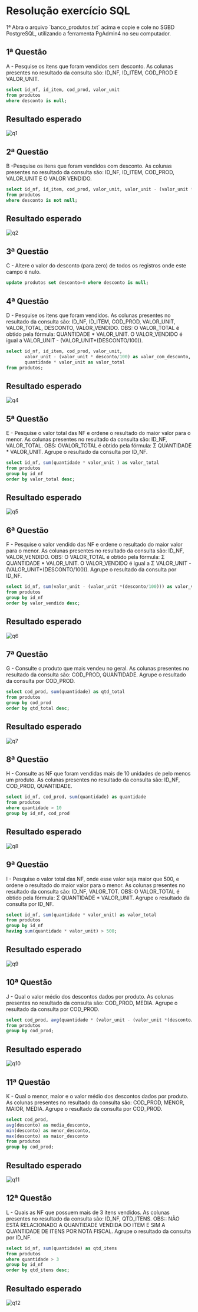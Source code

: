 
# Resolução exercício SQL

1ª Abra o arquivo ´banco_produtos.txt´ acima e copie e cole no SGBD
PostgreSQL, utilizando a ferramenta PgAdmin4 no seu computador.


## 1ª Questão
A - Pesquise os itens que foram vendidos sem desconto. As colunas presentes no resultado da
consulta são: ID_NF, ID_ITEM, COD_PROD E VALOR_UNIT.

```sql
select id_nf, id_item, cod_prod, valor_unit 
from produtos
where desconto is null;
```
## Resultado esperado

![q1](https://user-images.githubusercontent.com/6910054/204104098-b7cdae85-ee7c-46bf-976e-43c848686e35.PNG)

## 2ª Questão
B -Pesquise os itens que foram vendidos com desconto. As colunas presentes no resultado da
consulta são: ID_NF, ID_ITEM, COD_PROD, VALOR_UNIT E O VALOR VENDIDO.

```sql
select id_nf, id_item, cod_prod, valor_unit, valor_unit - (valor_unit * desconto/100) as valor_vendido
from produtos
where desconto is not null;
```
## Resultado esperado

![q2](https://user-images.githubusercontent.com/6910054/204104683-b2db8d82-81f6-4376-a028-1f9ce0513edb.PNG)

## 3ª Questão
C - Altere o valor do desconto (para zero) de todos os registros onde este campo é nulo.

```sql
update produtos set desconto=0 where desconto is null;
```

## 4ª Questão
D - Pesquise os itens que foram vendidos. As colunas presentes no resultado da consulta
são: ID_NF, ID_ITEM, COD_PROD, VALOR_UNIT, VALOR_TOTAL, DESCONTO, VALOR_VENDIDO. 
OBS: O VALOR_TOTAL é obtido pela fórmula: QUANTIDADE * VALOR_UNIT.
O VALOR_VENDIDO é igual a VALOR_UNIT - (VALOR_UNIT*(DESCONTO/100)).

```sql
select id_nf, id_item, cod_prod, valor_unit,
       valor_unit - (valor_unit * desconto/100) as valor_com_desconto,
       quantidade * valor_unit as valor_total
from produtos;
```
## Resultado esperado

![q4](https://user-images.githubusercontent.com/6910054/204105209-36056f9e-782a-4ade-9802-c19431d0afcd.PNG)

## 5ª Questão
E - Pesquise o valor total das NF e ordene o resultado do maior valor para o menor. As
colunas presentes no resultado da consulta são: ID_NF, VALOR_TOTAL. 
OBS: OVALOR_TOTAL é obtido pela fórmula: Σ QUANTIDADE * VALOR_UNIT. 
Agrupe o resultado da consulta por ID_NF.

```sql
select id_nf, sum(quantidade * valor_unit ) as valor_total 
from produtos 
group by id_nf 
order by valor_total desc;
```
## Resultado esperado

![q5](https://user-images.githubusercontent.com/6910054/204105402-13e9d737-7d57-42d0-955a-58447fd5127b.PNG)

## 6ª Questão
F - Pesquise o valor vendido das NF e ordene o resultado do maior valor para o menor. As
colunas presentes no resultado da consulta são: ID_NF, VALOR_VENDIDO.
OBS:
O VALOR_TOTAL é obtido pela fórmula: Σ QUANTIDADE * VALOR_UNIT.
O VALOR_VENDIDO é igual a Σ VALOR_UNIT - (VALOR_UNIT*(DESCONTO/100)).
Agrupe o resultado da consulta por ID_NF.

```sql
select id_nf, sum(valor_unit - (valor_unit *(desconto/100))) as valor_vendido 
from produtos 
group by id_nf 
order by valor_vendido desc;
```
## Resultado esperado

![q6](https://user-images.githubusercontent.com/6910054/204105601-c7dc556a-67f1-44aa-b020-b7ff315121a8.PNG)

## 7ª Questão
G - Consulte o produto que mais vendeu no geral. As colunas presentes no resultado da consulta
são: COD_PROD, QUANTIDADE. Agrupe o resultado da consulta por COD_PROD.

```sql
select cod_prod, sum(quantidade) as qtd_total 
from produtos 
group by cod_prod 
order by qtd_total desc;
```
## Resultado esperado

![q7](https://user-images.githubusercontent.com/6910054/204105755-7160e5ca-5585-486d-8727-08a475f0d87e.PNG)

## 8ª Questão
H - Consulte as NF que foram vendidas mais de 10 unidades de pelo menos um produto.
As colunas presentes no resultado da consulta são: ID_NF, COD_PROD, QUANTIDADE.

```sql
select id_nf, cod_prod, sum(quantidade) as quantidade
from produtos
where quantidade > 10
group by id_nf, cod_prod
```
## Resultado esperado

![q8](https://user-images.githubusercontent.com/6910054/204105935-171ea319-d0eb-4a4b-b143-44d399367ce6.PNG)


## 9ª Questão
I - Pesquise o valor total das NF, onde esse valor seja maior que 500, e ordene o resultado do
maior valor para o menor. As colunas presentes no resultado da consulta são: ID_NF,
VALOR_TOT. OBS: O VALOR_TOTAL é obtido pela fórmula: Σ QUANTIDADE * VALOR_UNIT.
Agrupe o resultado da consulta por ID_NF.

```sql
select id_nf, sum(quantidade * valor_unit) as valor_total
from produtos
group by id_nf
having sum(quantidade * valor_unit) > 500;
```
## Resultado esperado

![q9](https://user-images.githubusercontent.com/6910054/204106094-6e474e4c-36f2-4008-93d9-b5fc51b75c13.PNG)

## 10ª Questão
J - Qual o valor médio dos descontos dados por produto. As colunas presentes no resultado da
consulta são: COD_PROD, MEDIA. Agrupe o resultado da consulta por COD_PROD.

```sql
select cod_prod, avg(quantidade * (valor_unit - (valor_unit *(desconto/100)))) as media 
from produtos 
group by cod_prod;
```
## Resultado esperado

![q10](https://user-images.githubusercontent.com/6910054/204106384-469670df-ee12-4627-9a1a-1d883f74cc7b.PNG)

## 11ª Questão
K - Qual o menor, maior e o valor médio dos descontos dados por produto. As colunas
presentes no resultado da consulta são: COD_PROD, MENOR, MAIOR, MEDIA. Agrupe
o resultado da consulta por COD_PROD.

```sql
select cod_prod,
avg(desconto) as media_desconto, 
min(desconto) as menor_desconto,
max(desconto) as maior_desconto
from produtos
group by cod_prod;
```
## Resultado esperado

![q11](https://user-images.githubusercontent.com/6910054/204106514-4f2b5eca-b3f9-4c61-acb5-8de8e7e44cc8.PNG)

## 12ª Questão
L - Quais as NF que possuem mais de 3 itens vendidos. As colunas presentes no resultado
da consulta são: ID_NF, QTD_ITENS. OBS:: NÃO ESTÁ RELACIONADO A QUANTIDADE
VENDIDA DO ITEM E SIM A QUANTIDADE DE ITENS POR NOTA FISCAL. Agrupe o
resultado da consulta por ID_NF.

```sql
select id_nf, sum(quantidade) as qtd_itens 
from produtos 
where quantidade > 3 
group by id_nf 
order by qtd_itens desc;
```
## Resultado esperado

![q12](https://user-images.githubusercontent.com/6910054/204106642-12e33b17-7ae7-4d6f-9764-5c4f5e32a3b4.PNG)

